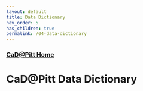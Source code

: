 ```yaml
---
layout: default
title: Data Dictionary
nav_order: 5
has_children: true
permalink: /04-data-dictionary
---
```


### [CaD@Pitt Home](http://cadatpitt.github.io)

# CaD@Pitt Data Dictionary
